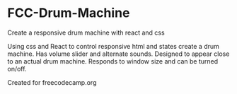 # FCC-Drum-Machine
Create a responsive drum machine with react and css

Using css and React to control responsive html and states create a drum machine. Has volume slider and alternate sounds. Designed to appear close to an actual drum machine. Responds to window size and can be turned on/off.

Created for freecodecamp.org
